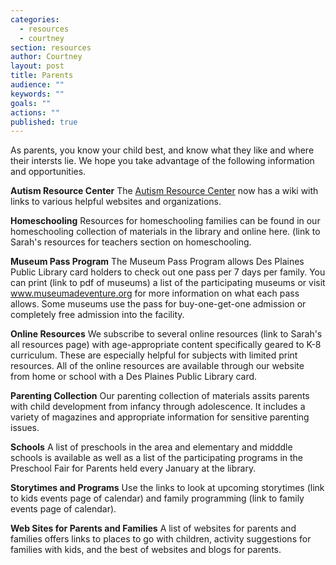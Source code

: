 ```yaml
---
categories: 
  - resources
  - courtney
section: resources
author: Courtney
layout: post
title: Parents
audience: ""
keywords: ""
goals: ""
actions: ""
published: true
---
```


As parents, you know your child best, and know what they like and where their intersts lie.  We hope you take advantage of the following information and opportunities.

**Autism Resource Center**
The [Autism Resource Center](http://autismsource.pbworks.com/w/page/14287501/Autism_Resource_Center) now has a wiki with links to various helpful websites and organizations.

**Homeschooling**
Resources for homeschooling families can be found in our homeschooling collection of materials in the library and online here. (link to Sarah's resources for teachers section on homeschooling.

**Museum Pass Program**
The Museum Pass Program allows Des Plaines Public Library card holders to check out one pass per 7 days per family.  You can print (link to pdf of museums) a list of the participating museums or visit www.museumadeventure.org for more information on what each pass allows.  Some museums use the pass for buy-one-get-one admission or completely free admission into the facility.   

**Online Resources**
We subscribe to several online resources (link to Sarah's all resources page) with age-appropriate content specifically geared to K-8 curriculum.  These are especially helpful for subjects with limited print resources.  All of the online resources are available through our website from home or school with a Des Plaines Public Library card.

**Parenting Collection**
Our parenting collection of materials assits parents with child development from infancy through adolescence.  It includes a variety of magazines and appropriate information for sensitive parenting issues.

**Schools**
A list of preschools in the area and elementary and midddle schools is available as well as a list of the participating programs in the Preschool Fair for Parents held every January at the library.

**Storytimes and Programs**
Use the links to look at upcoming storytimes (link to kids events page of calendar) and family programming (link to family events page of calendar).

**Web Sites for Parents and Families**
A list of websites for parents and families offers links to places to go with children, activity suggestions for families with kids, and the best of websites and blogs for parents. 